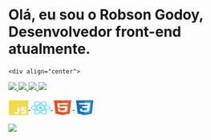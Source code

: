 <h1>Olá, eu sou o Robson Godoy, Desenvolvedor front-end atualmente.</h1>

    <div align="center">
  <a href="https://github.com/RobsonGodoy">
  <img height="180em" src="https://github-readme-stats.vercel.app/api?username=RobsonGodoy&show_icons=true&theme=dracula&include_all_commits=true&count_private=true"/>
  <img height="180em" src="https://github-readme-stats.vercel.app/api/top-langs/?username=RobsonGodoy&layout=compact&langs_count=7&theme=dracula"/>
  <img height="180em" src="https://github-readme-stats.vercel.app/api?username=RobsonGodoy&show_icons=true&theme=blue&include_all_commits=true&count_private=true"/>
  <img height="180em" src="https://github-readme-stats.vercel.app/api/top-langs/?username=RobsonGodoy&layout=compact&langs_count=7&theme=blue"/>
    </div>
    
    
  <div style="display: inline_block"><br>
  <img align="center" alt="Js" height="30" width="40" src="https://raw.githubusercontent.com/devicons/devicon/master/icons/javascript/javascript-plain.svg">
  <img align="center" alt="React" height="30" width="40" src="https://raw.githubusercontent.com/devicons/devicon/master/icons/react/react-original.svg">
  <img align="center" alt="HTML" height="30" width="40" src="https://raw.githubusercontent.com/devicons/devicon/master/icons/html5/html5-original.svg">
  <img align="center" alt="CSS" height="30" width="40" src="https://raw.githubusercontent.com/devicons/devicon/master/icons/css3/css3-original.svg">
</div>
  <div>
    <br>
    <a href="https://www.linkedin.com/in/robson-godoy-602569184/" target="_blank"><img src="https://img.shields.io/badge/-LinkedIn-%230077B5?style=for-the-badge&logo=linkedin&logoColor=white" target="_blank"></a>
    </div>
